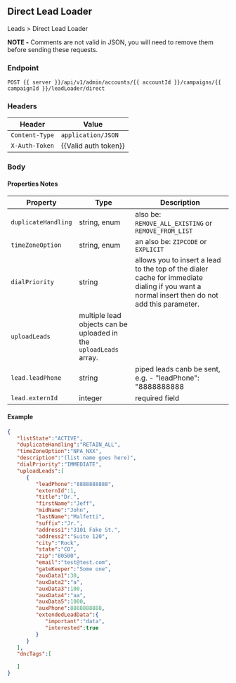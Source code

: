 ## Direct Lead Loader

Leads > Direct Lead Loader

**NOTE -** Comments are not valid in JSON, you will need to remove them before sending these requests.

### Endpoint

`POST {{ server }}/api/v1/admin/accounts/{{ accountId }}/campaigns/{{ campaignId }}/leadLoader/direct`

### Headers

| Header | Value |
|--------|-------|
| `Content-Type` | `application/JSON` |
| `X-Auth-Token` | {{Valid auth token}} |

### Body

#### Properties Notes

| Property | Type | Description |
|----------|------|-------------|
| `duplicateHandling` | string, enum | also be: `REMOVE_ALL_EXISTING` or `REMOVE_FROM_LIST` |
| `timeZoneOption` | string, enum | an also be: `ZIPCODE` or `EXPLICIT` |
| `dialPriority` | string | allows you to insert a lead to the top of the dialer cache for immediate dialing if you want a normal insert then do not add this parameter. |
| `uploadLeads` | multiple lead objects can be uploaded in the `uploadLeads` array. |
| `lead.leadPhone` | string | piped leads canb be sent, e.g. - "leadPhone": "8888888888|8888888888" |
| `lead.externId` | integer | required field |

#### Example

```json
{
   "listState":"ACTIVE",
   "duplicateHandling":"RETAIN_ALL",
   "timeZoneOption":"NPA_NXX",
   "description":"(list name goes here)",
   "dialPriority":"IMMEDIATE",
   "uploadLeads":[
      {
         "leadPhone":"8888888888",
         "externId":1,
         "title":"Dr.",
         "firstName":"Jeff",
         "midName":"John",
         "lastName":"Malfetti",
         "suffix":"Jr.",
         "address1":"3101 Fake St.",
         "address2":"Suite 120",
         "city":"Rock",
         "state":"CO",
         "zip":"80500",
         "email":"test@test.com",
         "gateKeeper":"Some one",
         "auxData1":30,
         "auxData2":"a",
         "auxData3":100,
         "auxData4":"aa",
         "auxData5":1000,
         "auxPhone":8888888888,
         "extendedLeadData":{
            "important":"data",
            "interested":true
         }
      }
   ],
   "dncTags":[

   ]
}
```